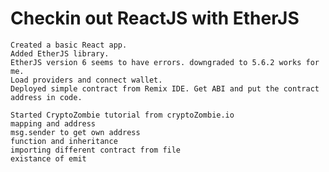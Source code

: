 # Checkin out ReactJS with EtherJS

    Created a basic React app.
    Added EtherJS library.
    EtherJS version 6 seems to have errors. downgraded to 5.6.2 works for me.
    Load providers and connect wallet.
    Deployed simple contract from Remix IDE. Get ABI and put the contract address in code.

    Started CryptoZombie tutorial from cryptoZombie.io
    mapping and address
    msg.sender to get own address
    function and inheritance
    importing different contract from file
    existance of emit